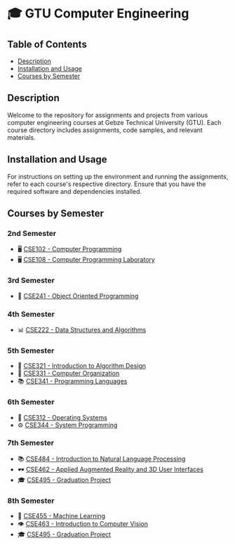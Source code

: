 # 🎓 GTU Computer Engineering

## Table of Contents
- [Description](#description)
- [Installation and Usage](#installation-and-usage)
- [Courses by Semester](#courses-by-semester)

## Description
Welcome to the repository for assignments and projects from various computer engineering courses at Gebze Technical University (GTU). Each course directory includes assignments, code samples, and relevant materials.

## Installation and Usage
For instructions on setting up the environment and running the assignments, refer to each course's respective directory. Ensure that you have the required software and dependencies installed.

## Courses by Semester

### 2nd Semester
- 🖥️ [CSE102 - Computer Programming](https://github.com/ebylmz/gtu-cse/tree/main/cse102-computer-programming)
- 🖥️ [CSE108 - Computer Programming Laboratory](https://github.com/ebylmz/gtu-cse/tree/main/cse108-computer-programming-lab)

### 3rd Semester
- 🧬 [CSE241 - Object Oriented Programming](https://github.com/ebylmz/gtu-cse/tree/main/cse241-object-oriented-programming)

### 4th Semester
- 📊 [CSE222 - Data Structures and Algorithms](https://github.com/ebylmz/gtu-cse/tree/main/cse222-data-structures-and-algorithms)

### 5th Semester
- 📜 [CSE321 - Introduction to Algorithm Design](https://github.com/ebylmz/gtu-cse/tree/main/cse321-introduction-to-algorithm-design)
- 🏢 [CSE331 - Computer Organization](https://github.com/ebylmz/gtu-cse/tree/main/cse331-computer-organization)
- 📚 [CSE341 - Programming Languages](https://github.com/ebylmz/gtu-cse/tree/main/cse341-programming-languages)

### 6th Semester
- 💽 [CSE312 - Operating Systems](https://github.com/ebylmz/gtu-cse/tree/main/cse312-operating-systems)
- ⚙️ [CSE344 - System Programming](https://github.com/ebylmz/gtu-cse/tree/main/cse344-system-programming)

### 7th Semester
- 📚 [CSE484 - Introduction to Natural Language Processing](https://github.com/ebylmz/gtu-cse/tree/main/cse484-natural-language-processing)
- 🕶️ [CSE462 - Applied Augmented Reality and 3D User Interfaces](https://github.com/ebylmz/gtu-cse/tree/main/cse462-augmented-reality)
- 🎓 [CSE495 - Graduation Project](https://github.com/ebylmz/gtu-cse/tree/main/cse495-graduation-project-1)

### 8th Semester
- 🤖 [CSE455 - Machine Learning](https://github.com/ebylmz/gtu-cse/tree/main/cse455-machine-learning)
- 👁️ [CSE463 - Introduction to Computer Vision](https://github.com/ebylmz/gtu-cse/tree/main/cse463-computer-vision)
- 🎓 [CSE495 - Graduation Project](https://github.com/ebylmz/gtu-cse/tree/main/cse495-graduation-project-2)
